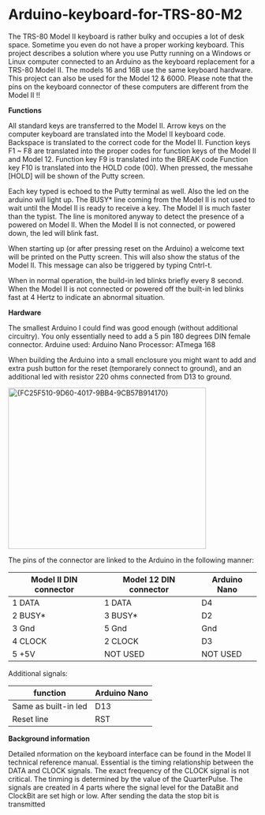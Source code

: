 # Arduino-keyboard-for-TRS-80-M2
The TRS-80 Model II keyboard is rather bulky and occupies a lot of desk space. Sometime you even do not have a proper working keyboard.
This project describes a solution where you use Putty running on a Windows or Linux computer connected to an Arduino as the keyboard replacement for a TRS-80 Model II.
The models 16 and 16B use the same keyboard hardware.
This project can also be used for the Model 12 & 6000.
Please note that the pins on the keyboard connector of these computers are different from the Model II !!


**Functions**

All standard keys are transferred to the Model II.
Arrow keys on the computer keyboard are translated into the Model II keyboard code.
Backspace is translated to the correct code for the Model II.
Function keys F1 ~ F8 are translated into the proper codes for function keys of the Model II and Model 12.
Function key F9 is translated into the BREAK code
Function key F10 is translated into the HOLD code (00). When pressed, the messahe [HOLD] will be shown of the Putty screen.

Each key typed is echoed to the Putty terminal as well. Also the led on the arduino will light up.
The BUSY* line coming from the Model II is not used to wait until the Model II is ready to receive a key. The Model II is much faster than the typist. 
The line is monitored anyway to detect the presence of a powered on Model II. When the Model II is not connected, or powered down, the led will blink fast.

When starting up (or after pressing reset on the Arduino) a welcome text will be printed on the Putty screen. This will also show the status of the Model II.
This message can also be triggered by typing Cntrl-t.

When in normal operation, the build-in led blinks briefly every 8 second.
When the Model II is not connected or powered off the built-in led blinks fast at 4 Hertz to indicate an abnormal situation.

**Hardware**

The smallest Arduino I could find was good enough (without additional circuitry). You only essentially need to add a 5 pin 180 degrees DIN female connector.
Arduine used: Arduino Nano
Processor: ATmega 168

When building the Arduino into a small enclosure you might want to add and extra push button for the reset (temporarely connect to ground), and an additional led with resistor 220 ohms connected from D13 to ground. 

<img width="401" height="327" alt="{FC25F510-9D60-4017-9BB4-9CB57B914170}" src="https://github.com/user-attachments/assets/979fee4e-997e-4c6e-9551-89439e7df903" />



The pins of the connector are linked to the Arduino in the following manner:


| Model II DIN connector | Model 12 DIN connector | Arduino Nano |
|--|--|--|
| 1  DATA | 1 DATA | D4 |
| 2  BUSY* | 3 BUSY* | D2 |
| 3  Gnd | 5 Gnd | Gnd |
| 4  CLOCK | 2 CLOCK | D3 |
| 5  +5V | NOT USED | NOT USED |

Additional signals:

| function | Arduino Nano |
| -- | -- |
| Same as built-in led | D13 |
| Reset line | RST |


**Background information**

Detailed nformation on the keyboard interface can be found in the Model II technical reference manual. Essential is the timing relationship between the DATA and CLOCK signals.
The exact frequency of the CLOCK signal is not critical. The tinming is determined by the value of the QuarterPulse.
The signals are created in 4 parts where the signal level for the DataBit and ClockBit are set high or low. After sending the data the stop bit is transmitted

